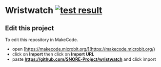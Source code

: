 # Wristwatch [![test result](https://img.shields.io/github/actions/workflow/status/SNORE-Project/wristwatch/CI.yml?label=tests&logo=typescript)](https://github.com/SNORE-Project/wristwatch/actions/workflows/CI.yml)

## Edit this project

To edit this repository in MakeCode.

* open [https://makecode.microbit.org/](https://makecode.microbit.org/)
* click on **Import** then click on **Import URL**
* paste **https://github.com/SNORE-Project/wristwatch** and click import
